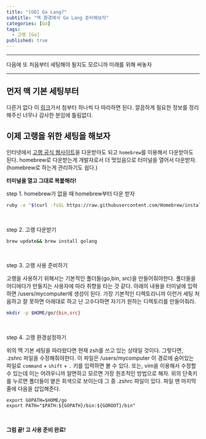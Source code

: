 ```yaml
---
title: "[GO] Go Lang?"
subtitle: "맥 환경에서 Go Lang 준비해보자"
categories: [Go]
tags:
  - 고랭 [Go]
published: true
---
```


***
다음에 또 처음부터 세팅해야 될지도 모르니까 미래를 위해 써놓자 

***

## 먼저 맥 기본 세팅부터
다른거 없다 이 [링크](https://subicura.com/2017/11/22/mac-os-development-environment-setup.html)가서 첨부터 하나씩 다 따라하면 된다. 깔끔하게 필요한 정보를 정리해주신 너무나 감사한 분임에 틀림없다. 

## 이제 고랭을 위한 세팅을 해보자
인터넷에서 [고랭 공식 웹사이트](https://golang.org/dl/)을 다운받아도 되고 `homebrew`를 이용해서 다운받아도 된다. homebrew로 다운받는게 개발자로서 더 멋있음으로 터미널을 열어서 다운받자. (homebrew로 하는게 관리하기도 쉽다.)

**터미널을 열고 그대로 복붙해라!**

step 1. homebrew가 없을 때 homebrew부터 다운 받자  

```bash
ruby -e "$(curl -fsSL https://raw.githubusercontent.com/Homebrew/install/master/install)"
```  
<br>

step 2. 고랭 다운받기  

```bash
brew update&& brew install golang
```  
<br>

step 3. 고랭 사용 준비하기  

고랭을 사용하기 위해서는 기본적인 폴더들(go,bin, src)을 만들어줘야한다. 폴더들을 어디에다가 만들지는 사용자에 따라 취향을 타는 것 같다. 아래의 내용을 터미널에 입력하면 /users/mycomputer에 생성이 된다. 
가장 기본적인 디렉토리니까 이런거 세팅 처음하고 잘 못하면 아래대로 하고 난 고수다하면 자기가 원하는 디렉토리를 만들어줘라.

```bash
mkdir -p $HOME/go/{bin,src}
```  
<br>

step 4. 고랭 환경설정하기

위의 맥 기본 세팅을 따라왔다면 현재 zsh를 쓰고 있는 상태일 것이다. 그렇다면, .zshrc 파일을 수정해줘야한다. 이 파일은 /users/mycomputer 이 경로에 숨어있는 파일로 `command` + `shift` + `.` 키를 입력하면 볼 수 있다. 또는, vim을 이용해서 수정할 수 있는데 이는 어려우니까 알면하고 모르면 가장 원초적인 방법으로 해자. 위의 단축키를 누르면 폴더들이 옅은 회색으로 보이는데 그 중 .zshrc 파일이 있다. 
파일 맨 마지막 줄에 다음을 삽입해준다. 

```
export GOPATH=$HOME/go
export PATH="$PATH:${GOPATH}/bin:${GOROOT}/bin"
```

<br>

**그럼 끝! 고 사용 준비 완료!**